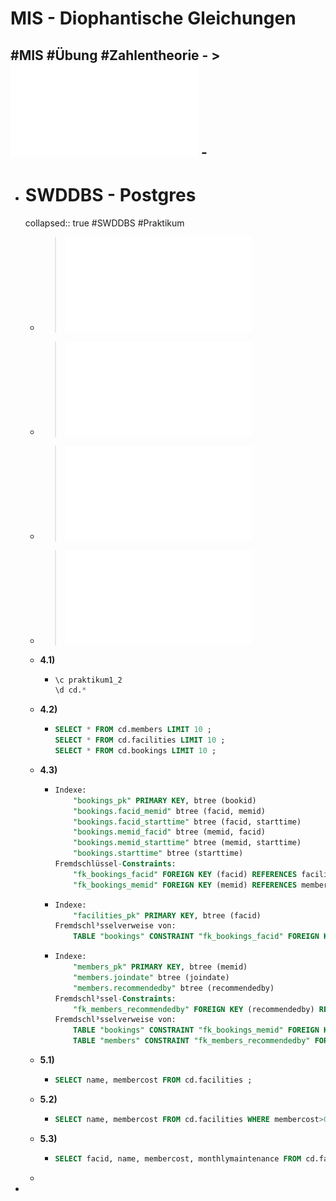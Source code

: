 # MIS - Diophantische Gleichungen
#MIS #Übung #Zahlentheorie
	- > ![Übung Diophantische Gleichung mit erweitertem Euklid](../assets/Diophantische_Gleichungen_Ubung-1_1729166957506_0.pdf)
	-
-
- # SWDDBS - Postgres
  collapsed:: true
  #SWDDBS #Praktikum
	- > ![Folien SQL](../assets/04_SQL_1728901687385_0.pdf)
	- > ![Logischer Entwurf Folien](../assets/03_Logischer_Entwurf.pdf_1728374441710_0.pdf)
	- > ![Folien Postgres](../assets/05_PostgreSQL_1729166689901_0.pdf)
	- > ![Aufgabe 2](../assets/02_Übungsblatt_Aufgabe2024_1729074674737_0.pdf)
	- **4.1)**
		- ```sql
		  \c praktikum1_2
		  \d cd.*
		  ```
	- **4.2)**
		- ```sql
		  SELECT * FROM cd.members LIMIT 10 ;
		  SELECT * FROM cd.facilities LIMIT 10 ;
		  SELECT * FROM cd.bookings LIMIT 10 ;
		  ```
	- **4.3)**
		- ```sql
		  Indexe:
		      "bookings_pk" PRIMARY KEY, btree (bookid)
		      "bookings.facid_memid" btree (facid, memid)
		      "bookings.facid_starttime" btree (facid, starttime)
		      "bookings.memid_facid" btree (memid, facid)
		      "bookings.memid_starttime" btree (memid, starttime)
		      "bookings.starttime" btree (starttime)
		  Fremdschlüssel-Constraints:
		      "fk_bookings_facid" FOREIGN KEY (facid) REFERENCES facilities(facid)
		      "fk_bookings_memid" FOREIGN KEY (memid) REFERENCES members(memid)
		  ```
		- ```sql
		  Indexe:
		      "facilities_pk" PRIMARY KEY, btree (facid)
		  Fremdschl³sselverweise von:
		      TABLE "bookings" CONSTRAINT "fk_bookings_facid" FOREIGN KEY (facid) REFERENCES facilities(facid)
		  ```
		- ```sql
		  Indexe:
		      "members_pk" PRIMARY KEY, btree (memid)
		      "members.joindate" btree (joindate)
		      "members.recommendedby" btree (recommendedby)
		  Fremdschl³ssel-Constraints:
		      "fk_members_recommendedby" FOREIGN KEY (recommendedby) REFERENCES members(memid) ON DELETE SET NULL
		  Fremdschl³sselverweise von:
		      TABLE "bookings" CONSTRAINT "fk_bookings_memid" FOREIGN KEY (memid) REFERENCES members(memid)
		      TABLE "members" CONSTRAINT "fk_members_recommendedby" FOREIGN KEY (recommendedby) REFERENCES members(memid) ON DELETE SET NULL
		  ```
	- **5.1)**
		- ```sql
		  SELECT name, membercost FROM cd.facilities ;
		  ```
	- **5.2)**
		- ```sql
		  SELECT name, membercost FROM cd.facilities WHERE membercost>0 ;
		  ```
	- **5.3)**
		- ```sql
		  SELECT facid, name, membercost, monthlymaintenance FROM cd.facilities WHERE ((facilities.membercost<(facilities.monthlymaintenance/50)) AND facilities.membercost>0) ;
		  ```
	-
-